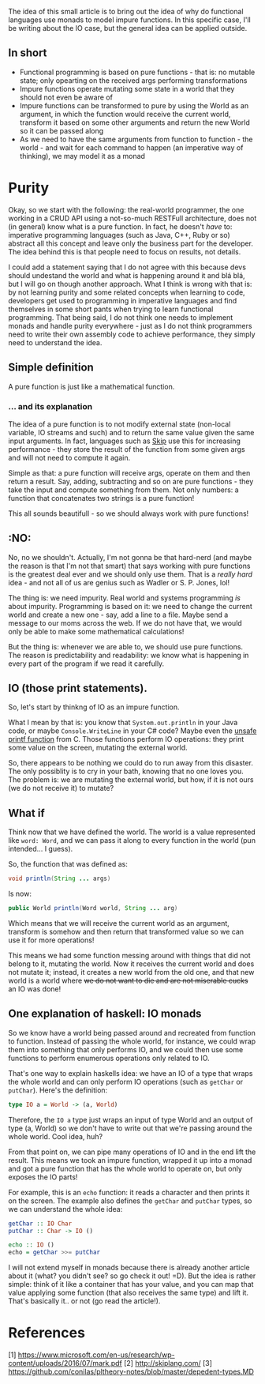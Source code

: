 The idea of this small article is to bring out the idea of why do functional languages use monads to model impure functions. In this specific case, I'll be writing about the IO case, but the general idea can be applied outside. 

## In short

* Functional programming is based on pure functions - that is: no mutable state; only opearting on the received args performing transformations
* Impure functions operate mutating some state in a world that they should not even be aware of
* Impure functions can be transformed to pure by using the World as an argument, in which the function would receive the current world, transform it based on some other arguments and return the new World so it can be passed along
* As we need to have the same arguments from function to function - the world - and wait for each command to happen (an imperative way of thinking), we may model it as a monad

# Purity

Okay, so we start with the following: the real-world programmer, the one working in a CRUD API using a not-so-much RESTFull architecture, does not (in general) know what is a pure function. In fact, he doesn't *have* to: imperative programming languages (such as Java, C++, Ruby or so) abstract all this concept and leave only the business part for the developer. The idea behind this is that people need to focus on results, not details. 

I could add a statement saying that I do not agree with this because devs should undestand the world and what is happening around it and blá blá, but I will go on though another approach. What I think is wrong with that is: by not learning purity and some related concepts when learning to code, developers get used to programming in imperative languages and find themselves in some short pants when trying to learn functional programming. That being said, I do not think one needs to implement monads and handle purity everywhere - just as I do not think programmers need to write their own assembly code to achieve performance, they simply need to understand the idea.

## Simple definition

A pure function is just like a mathematical function. 

### ... and its explanation

The idea of a pure function is to not modify external state (non-local variable, IO streams and such) and to return the same value given the same input arguments. In fact, languages such as [Skip](http://skiplang.com/) use this for increasing performance - they store the result of the function from some given args and will not need to compute it again. 

Simple as that: a pure function will receive args, operate on them and then return a result. Say, adding, subtracting and so on are pure functions - they take the input and compute something from them. Not only numbers: a function that concatenates two strings is a pure function!

This all sounds beautifull - so we should always work with pure functions!

## :NO:

No, no we shouldn't. Actually, I'm not gonna be that hard-nerd (and maybe the reason is that I'm not that smart) that says working with pure functions is the greatest deal ever and we should only use them. That is a *really hard* idea - and not all of us are genius such as Wadler or S. P. Jones, lol!

The thing is: we need impurity. Real world and systems programming *is* about impurity. Programming is based on it: we need to change the current world and create a new one - say, add a line to a file. Maybe send a message to our moms across the web. If we do not have that, we would only be able to make some mathematical calculations! 

But the thing is: whenever we are able to, we should use pure functions. The reason is predictability and readability: we know what is happening in every part of the program if we read it carefully. 

## IO (those print statements).

So, let's start by thinkng of IO as an impure function. 

What I mean by that is: you know that ```System.out.println``` in your Java code, or maybe ```Console.WriteLine``` in your C# code? Maybe even the [unsafe printf function](https://github.com/conilas/pltheory-notes/blob/master/depedent-types.MD) from C. Those functions perform IO operations: they print some value on the screen, mutating the external world. 

So, there appears to be nothing we could do to run away from this disaster. The only possiblity is to cry in your bath, knowing that no one loves you. The problem is: we are mutating the external world, but how, if it is not ours (we do not receive it) to mutate? 

## What if

Think now that we have defined the world. The world is a value represented like ```word: Word```, and we can pass it along to every function in the world (pun intended... I guess).

So, the function that was defined as: 

```java
void println(String ... args)
```

Is now:

```java
public World println(Word world, String ... arg)
```

Which means that we will receive the current world as an argument, transform is somehow and then return that transformed value so we can use it for more operations! 

This means we had some function messing around with things that did not belong to it, mutating the world. Now it receives the current world and does not mutate it; instead, it creates a new world from the old one, and that new world is a world where ~~we do not want to die and are not miserable cucks~~ an IO was done!

## One explanation of haskell: IO monads

So we know have a world being passed around and recreated from function to function. Instead of passing the whole world, for instance, we could wrap them into something that only performs IO, and we could then use some functions to perform enumerous operations only related to IO. 

That's one way to explain haskells idea: we have an IO of a type that wraps the whole world and can only perform IO operations (such as ```getChar``` or ```putChar```). Here's the definition:

```hs
type IO a = World -> (a, World)
```

Therefore, the ```IO a``` type just wraps an input of type World and an output of type (a, World) so we don't have to write out that we're passing around the whole world. Cool idea, huh?

From that point on, we can pipe many operations of IO and in the end lift the result. This means we took an impure function, wrapped it up into a monad and got a pure function that has the whole world to operate on, but only exposes the IO parts! 

For example, this is an ```echo``` function: it reads a character and then prints it on the screen. The example also defines the ```getChar``` and ```putChar``` types, so we can understand the whole idea:

```hs
getChar :: IO Char
putChar :: Char -> IO ()

echo :: IO ()
echo = getChar >>= putChar
```

I will not extend myself in monads because there is already another article about it (what? you didn't see? so go check it out! =D). But the idea is rather simple: think of it like a container that has your value, and you can map that value applying some function (that also receives the same type) and lift it. That's basically it.. or not (go read the article!). 

# References

[1] https://www.microsoft.com/en-us/research/wp-content/uploads/2016/07/mark.pdf
[2] http://skiplang.com/
[3] https://github.com/conilas/pltheory-notes/blob/master/depedent-types.MD
